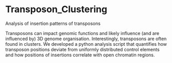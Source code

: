 # Transposon_Clustering
Analysis of insertion patterns of transposons

Transposons can impact genomic functions and likely influence (and are influenced by) 3D genome organisation. Interestingly, transposons are often found in clusters.  We developed a python analysis script that quantifies how transposon positions deviate from uniformly distributed control elements and how positions of insertions correlate with open chromatin regions.
